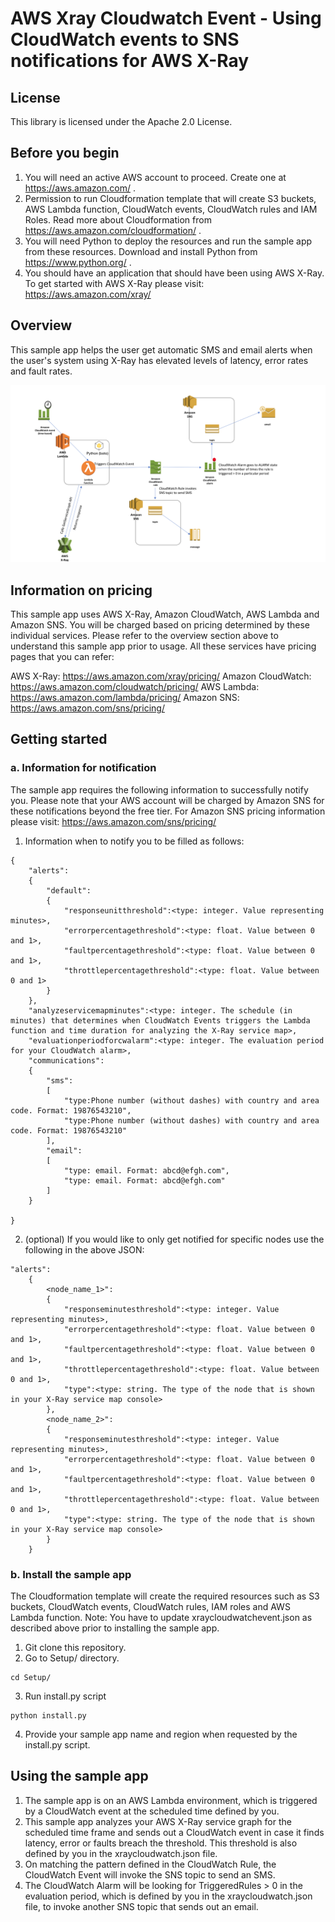 # AWS Xray Cloudwatch Event - Using CloudWatch events to SNS notifications for AWS X-Ray

## License

This library is licensed under the Apache 2.0 License.

## Before you begin
1. You will need an active AWS account to proceed. Create one at https://aws.amazon.com/ .
2. Permission to run Cloudformation template that will create S3 buckets, AWS Lambda function, CloudWatch events, CloudWatch rules and IAM Roles. Read more about Cloudformation from https://aws.amazon.com/cloudformation/ .
3. You will need Python to deploy the resources and run the sample app from these resources. Download and install Python from https://www.python.org/ .
4. You should have an application that should have been using AWS X-Ray. To get started with AWS X-Ray please visit: https://aws.amazon.com/xray/

## Overview
This sample app helps the user get automatic SMS and email alerts when the user's system using X-Ray has elevated levels of latency, error rates and fault rates.

![Alt text](/Documentation/architecture.png?raw=true "Sample app architecture and overview")

## Information on pricing
This sample app uses AWS X-Ray, Amazon CloudWatch, AWS Lambda and Amazon SNS. You will be charged based on pricing determined by these individual services. Please refer to the overview section above to understand this sample app prior to usage. All these services have pricing pages that you can refer:

AWS X-Ray: https://aws.amazon.com/xray/pricing/
Amazon CloudWatch: https://aws.amazon.com/cloudwatch/pricing/
AWS Lambda: https://aws.amazon.com/lambda/pricing/
Amazon SNS: https://aws.amazon.com/sns/pricing/

## Getting started
### a. Information for notification
The sample app requires the following information to successfully notify you. Please note that your AWS account will be charged by Amazon SNS for these notifications beyond the free tier. For Amazon SNS pricing information please visit: https://aws.amazon.com/sns/pricing/
1. Information when to notify you to be filled as follows:
```
{
	"alerts":
	{
		"default":
		{
			"responseunitthreshold":<type: integer. Value representing minutes>,
			"errorpercentagethreshold":<type: float. Value between 0 and 1>,
			"faultpercentagethreshold":<type: float. Value between 0 and 1>,
			"throttlepercentagethreshold":<type: float. Value between 0 and 1>
		}
	},
	"analyzeservicemapminutes":<type: integer. The schedule (in minutes) that determines when CloudWatch Events triggers the Lambda function and time duration for analyzing the X-Ray service map>,
	"evaluationperiodforcwalarm":<type: integer. The evaluation period for your CloudWatch alarm>,
	"communications":
	{
		"sms":
		[
			"type:Phone number (without dashes) with country and area code. Format: 19876543210",
			"type:Phone number (without dashes) with country and area code. Format: 19876543210"
		],
		"email":
		[
			"type: email. Format: abcd@efgh.com",
			"type: email. Format: abcd@efgh.com"
		]
	}

}
```
2. (optional) If you would like to only get notified for specific nodes use the following in the above JSON:
```
"alerts":
	{
	    <node_name_1>":
		{
			"responseminutesthreshold":<type: integer. Value representing minutes>,
			"errorpercentagethreshold":<type: float. Value between 0 and 1>,
			"faultpercentagethreshold":<type: float. Value between 0 and 1>,
			"throttlepercentagethreshold":<type: float. Value between 0 and 1>,
			"type":<type: string. The type of the node that is shown in your X-Ray service map console>
		},
		<node_name_2>":
		{
			"responseminutesthreshold":<type: integer. Value representing minutes>,
			"errorpercentagethreshold":<type: float. Value between 0 and 1>,
			"faultpercentagethreshold":<type: float. Value between 0 and 1>,
			"throttlepercentagethreshold":<type: float. Value between 0 and 1>,
			"type":<type: string. The type of the node that is shown in your X-Ray service map console>
		}
	}
```

### b. Install the sample app
The Cloudformation template will create the required resources such as S3 buckets, CloudWatch events, CloudWatch rules, IAM roles and AWS Lambda function. Note: You have to update xraycloudwatchevent.json as described above prior to installing the sample app.

1. Git clone this repository.
2. Go to Setup/ directory.
```
cd Setup/
```
3. Run install.py script
```
python install.py
```
4. Provide your sample app name and region when requested by the install.py script.

## Using the sample app
1. The sample app is on an AWS Lambda environment, which is triggered by a CloudWatch event at the scheduled time defined by you.
2. This sample app analyzes your AWS X-Ray service graph for the scheduled time frame and sends out a CloudWatch event in case it finds latency, error or faults breach the threshold. This threshold is also defined by you in the xraycloudwatch.json file.
3. On matching the pattern defined in the CloudWatch Rule, the CloudWatch Event will invoke the SNS topic to send an SMS.
4. The CloudWatch Alarm will be looking for TriggeredRules > 0 in the evaluation period, which is defined by you in the xraycloudwatch.json file, to invoke another SNS topic that sends out an email.



